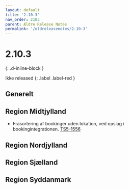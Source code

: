 ```yaml
---
layout: default
title: '2.10.3'
nav_order: 2103
parent: Ældre Release Notes
permalink: '/oldreleasenotes/2-10-3'
---
```


# 2.10.3
{: .d-inline-block }

Ikke released {: .label .label-red }

## Generelt

## Region Midtjylland
- Frasortering af bookinger uden lokation, ved opslag i bookingintegrationen. [TS5-1556](https://sd.trifork.com/browse/TS5-1556)

## Region Nordjylland

## Region Sjælland

## Region Syddanmark
